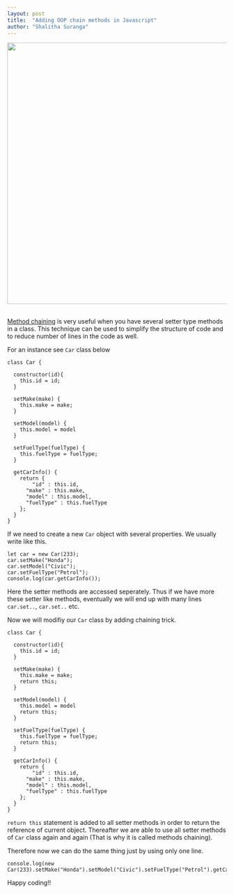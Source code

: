 ```yaml
---
layout: post
title:  "Adding OOP chain methods in Javascript"
author: "Shalitha Suranga"
---
```

<div align="center">
  <img src="https://i.ytimg.com/vi/5rwuKH-zdos/maxresdefault.jpg" align="center" width="600"/>
</div>

<br/>

[Method chaining](https://en.wikipedia.org/wiki/Method_chaining) is very useful when you have several setter type methods in a class. This technique can be used to simplify the structure of code and to reduce number of lines in the code as well.

For an instance see `Car` class below

```
class Car {
  
  constructor(id){
  	this.id = id;
  }
  
  setMake(make) {
  	this.make = make;
  }
  
  setModel(model) {
  	this.model = model
  }
  
  setFuelType(fuelType) {
  	this.fuelType = fuelType;
  }
  
  getCarInfo() {
  	return {
    	"id" : this.id,
      "make" : this.make,
      "model" : this.model,
      "fuelType" : this.fuelType
    };
  }
}
```

If we need to create a new `Car` object with several properties. We usually write like this.

```
let car = new Car(233);
car.setMake("Honda");
car.setModel("Civic");
car.setFuelType("Petrol");
console.log(car.getCarInfo());
```

Here the setter methods are accessed seperately. Thus if we have more these setter like methods, eventually we will end up with many lines `car.set..`, `car.set..` etc.

Now we will modifiy our `Car` class by adding chaining trick.

```
class Car {
  
  constructor(id){
    this.id = id;
  }
  
  setMake(make) {
    this.make = make;
    return this;
  }
  
  setModel(model) {
    this.model = model
    return this;
  }
  
  setFuelType(fuelType) {
    this.fuelType = fuelType;
    return this;
  }
  
  getCarInfo() {
  	return {
    	"id" : this.id,
      "make" : this.make,
      "model" : this.model,
      "fuelType" : this.fuelType
    };
  }
}
```

 `return this` statement is added to all setter methods in order to return the reference of current object. Thereafter we are able to use all setter methods of `Car` class again and again (That is why it is called methods chaining).
 
 Therefore now we can do the same thing just by using only one line.
 
 ```
 console.log(new Car(233).setMake("Honda").setModel("Civic").setFuelType("Petrol").getCarInfo());
 ```


Happy coding!!





















